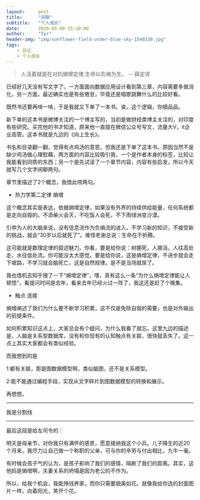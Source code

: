 ```yaml
---
layout:     post
title:      "闲聊"
subtitle:   "个人成长"
date:       2020-05-09 15:10:00
author:     "Tyr"
header-img: "img/sunflower-field-under-blue-sky-1540330.jpg"
tags:
    - 日记
    - 个人成长
---
```


> 人活着就是在对抗熵增定律,生命以负熵为生。  -- 薛定谔

已经好几天没有写文字了，一方面面向数据应用设计看到第三章，内容需要多做消化，另一方面，最近确实也是有些倦怠，毕竟还是唱歌跳舞什么的比较好看。

既然书还要再啃一啃，于是我就又下单了一本书。诶，这个逻辑，你细品品。

新下单的这本书是微博关注的一个博主写的，当初是做财经类博主关注的，对印度有些研究。买完他的书才知道，原来他一直就在微信公众号写文，流量大V，it企业高管。这本书就是九边的《向上生长》。

书名和目录翻一翻，觉得有点鸡汤的意思，但我还是下单了这本书。原因当然不是缺少鸡汤做心理慰藉，两方面的内容比较吸引我，一个是作者本身的标签，比较让我能看到同质的东西；另一个是先试读了一个章节内容，内容有些启发，所以今天就写几个文字闲聊两句。

章节里描述了2个概念，我借此唠两句。

- 热力学第二定律 熵增

这个概念其实是表达，依据熵增定律，如果没有外界的持续供给能量，任何系统都是走向自毁的。不添柴火会灭，不吃饭人会死，不下雨绿洲变沙漠。

引申为人的大脑来说，没有信息流作为负熵流的进入，不学习新的知识，不接受新的挑战，就会“30岁以后就死了”。难怪老谢总说：生命在于折腾。

这可能就是数理定律的叙述魅力。你看，要是给你说：树挪死，人挪活。人往高处走，水往低处流。你可能没太大感觉。要是给你说，这是熵增定律，不进步就会走下坡路，不学习就会脑死亡，这是自然规律。是不是当场就尿了。

我也借机去知乎搜了一下“熵增定律”，嘿，真有这么一条“为什么熵增定律能让人顿悟”，看提问时间是去年，看来去年已经火过一阵了，我这还是赶了个晚集。

- 触点 连接

熵增阐述了我们为什么要不断学习积累，这不仅是免除自毁的需要，也是对外输出的前提条件。

如何积累知识这点上，大家总会有个疑问，为什么我看了就忘。这里九边的描述是，人脑是关系型数据库，没有和你现有的认知触点有关联，很快就丢失了。这一点上其实大家都会有类似经验。

而我想到的是

1:都有关联，那是图数据模型啊，类似脑图，还不是关系模型。 

2:能不能通过编程手段，实现从文字碎片到图数据模型的转换和展示。


再想想。

---
我是分割线

---

最后这段是给左司令的：

明天是母亲节，对你我只有满怀的感恩，愿意接纳我这个小兵。儿子降生的近20个月来，我尽力让自己做一个称职的父亲，可与你的辛劳与付出相比，九牛一毫。

有时候会孩子气的认为，是孩子影响了我们的感情，隔断了我们的距离。其实，这他妈是熵增啊，夫妻关系的坍塌是因为老公的不作为。

所以，给我个机会，我能挣钱养家，而你只需要貌美如花。就像我给你选的封面图片一样，向着阳光，笑开个花。